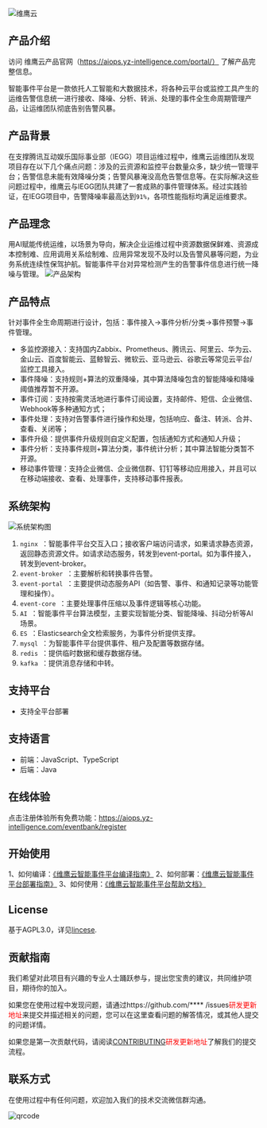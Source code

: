 ![维鹰云](https://github.com/yz-intelligence/WeiyingCloud/blob/main/weiyingcloud_wiki/images/logo.png)

## 产品介绍

访问 维鹰云产品官网（https://aiops.yz-intelligence.com/portal/） 了解产品完整信息。

智能事件平台是一款依托人工智能和大数据技术，将各种云平台或监控工具产生的运维告警信息统一进行接收、降噪、分析、转派、处理的事件全生命周期管理产品，让运维团队彻底告别告警风暴。



## 产品背景

在支撑腾讯互动娱乐国际事业部（IEGG）项目运维过程中，维鹰云运维团队发现项目存在以下几个痛点问题：涉及的云资源和监控平台数量众多，缺少统一管理平台；告警信息未能有效降噪分类；告警风暴淹没高危告警信息等。在实际解决这些问题过程中，维鹰云与IEGG团队共建了一套成熟的事件管理体系。经过实践验证，在IEGG项目中，告警降噪率最高达到`91%`，各项性能指标均满足运维要求。



## 产品理念

用AI赋能传统运维，以场景为导向，解决企业运维过程中资源数据保鲜难、资源成本控制难、应用调用关系绘制难、应用异常发现不及时以及告警风暴等问题，为业务系统连续性保驾护航。智能事件平台对异常检测产生的告警事件信息进行统一降噪与管理。
![产品架构](https://github.com/yz-intelligence/WeiyingCloud/blob/main/weiyingcloud_wiki/images/structure.png)

## 产品特点

针对事件全生命周期进行设计，包括：事件接入->事件分析/分类->事件预警->事件管理。

- 多监控源接入：支持国内Zabbix、Prometheus、腾讯云、阿里云、华为云、金山云、百度智能云、蓝鲸智云、微软云、亚马逊云、谷歌云等常见云平台/监控工具接入。
- 事件降噪：支持规则+算法的双重降噪，其中算法降噪包含的智能降噪和降噪阈值推荐暂不开源。
- 事件订阅：支持按需灵活地进行事件订阅设置，支持邮件、短信、企业微信、Webhook等多种通知方式； 
- 事件处理：支持对告警事件进行操作和处理，包括响应、备注、转派、合并、查看、关闭等； 
- 事件升级：提供事件升级规则自定义配置，包括通知方式和通知人升级；
- 事件分析：支持事件规则+算法分类，事件统计分析；其中算法智能分类暂不开源。
- 移动事件管理：支持企业微信、企业微信群、钉钉等移动应用接入，并且可以在移动端接收、查看、处理事件，支持移动事件报表。

## 系统架构

![系统架构图](https://github.com/yz-intelligence/WeiyingCloud/blob/main/weiyingcloud_wiki/images/structure2.png)

1.  `nginx `：智能事件平台交互入口；接收客户端访问请求，如果请求静态资源，返回静态资源文件。如请求动态服务，转发到event-portal。如为事件接入，转发到event-broker。
2.  `event-broker `：主要解析和转换事件告警。
3.  `event-portal `：主要提供动态服务API（如告警、事件、和通知记录等功能管理和操作）。
4.  `event-core `：主要处理事件压缩以及事件逻辑等核心功能。
5.  `AI `：智能事件平台算法模型，主要实现智能分类、智能降噪、抖动分析等AI场景。
6.  `ES `：Elasticsearch全文检索服务，为事件分析提供支撑。
7.  `mysql `：为智能事件平台提供事件、租户及配置等数据存储。
8.  `redis `：提供临时数据和缓存数据存储。
9.  `kafka `：提供消息存储和中转。

## 支持平台

- 支持全平台部署

## 支持语言

- 前端：JavaScript、TypeScript
- 后端：Java

## 在线体验

点击注册体验所有免费功能：https://aiops.yz-intelligence.com/eventbank/register

## 开始使用

1、如何编译：[《维鹰云智能事件平台编译指南》](https://github.com/yz-intelligence/WeiyingCloud/blob/main/weiyingyun_compile_guide.md "《维鹰云智能事件平台编译指南》")
2、如何部署：[《维鹰云智能事件平台部署指南》](https://github.com/yz-intelligence/WeiyingCloud/blob/main/weiyingyun_installation_standalone_mode_on_premises.md "《维鹰云智能事件部署指南》")
3、如何使用：[《维鹰云智能事件平台帮助文档》](https://docs.qq.com/doc/DTU1RSVZwbmF6eXlj "《维鹰云智能事件平台帮助文档》")


## License

基于AGPL3.0，详见[lincese](https://github.com/yz-intelligence/WeiyingCloud/blob/main/LICENSE "lincese").

## 贡献指南

我们希望对此项目有兴趣的专业人士踊跃参与，提出您宝贵的建议，共同维护项目，期待你的加入。

如果您在使用过程中发现问题，请通过https://github.com/**** /issues<font color=red>研发更新地址</font>来提交并描述相关的问题，您可以在这里查看问题的解答情况，或其他人提交的问题详情。

如果您是第一次贡献代码，请阅读[CONTRIBUTING](http://test.com "CONTRIBUTING")<font color=red>研发更新地址</font>了解我们的提交流程。


## 联系方式

在使用过程中有任何问题，欢迎加入我们的技术交流微信群沟通。

![qrcode](https://github.com/yz-intelligence/WeiyingCloud/blob/main/weiyingcloud_wiki/images/qrcode.png)
